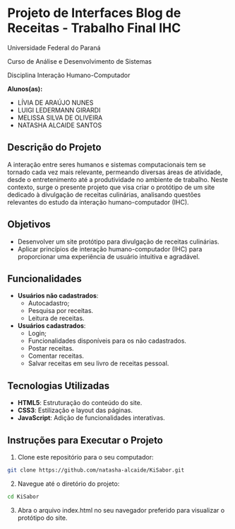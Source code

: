 # Projeto de Interfaces Blog de Receitas - Trabalho Final IHC

Universidade Federal do Paraná

Curso de Análise e Desenvolvimento de Sistemas

Disciplina Interação Humano-Computador

**Alunos(as):**
- LÍVIA DE ARAÚJO NUNES
- LUIGI LEDERMANN GIRARDI 
- MELISSA SILVA DE OLIVEIRA
- NATASHA ALCAIDE SANTOS

## Descrição do Projeto

A interação entre seres humanos e sistemas computacionais tem se tornado cada vez mais relevante, permeando diversas áreas de atividade, desde o entretenimento até a produtividade no ambiente de trabalho. Neste contexto, surge o presente projeto que visa criar o protótipo de um site dedicado à divulgação de receitas culinárias, analisando questões relevantes do estudo da interação humano-computador (IHC).

## Objetivos

- Desenvolver um site protótipo para divulgação de receitas culinárias.
- Aplicar princípios de interação humano-computador (IHC) para proporcionar uma experiência de usuário intuitiva e agradável.

## Funcionalidades
- **Usuários não cadastrados**:
  - Autocadastro;
  - Pesquisa por receitas.
  - Leitura de receitas.
- **Usuários cadastrados**: 
  - Login;
  - Funcionalidades disponíveis para os não cadastrados.
  - Postar receitas.
  - Comentar receitas.
  - Salvar receitas em seu livro de receitas pessoal.

## Tecnologias Utilizadas
- **HTML5**: Estruturação do conteúdo do site.
- **CSS3**: Estilização e layout das páginas.
- **JavaScript**: Adição de funcionalidades interativas.

## Instruções para Executar o Projeto

1. Clone este repositório para o seu computador:

```sh 
git clone https://github.com/natasha-alcaide/KiSabor.git
```

2. Navegue até o diretório do projeto:

```sh 
cd KiSabor
```

3. Abra o arquivo index.html no seu navegador preferido para visualizar o protótipo do site.


